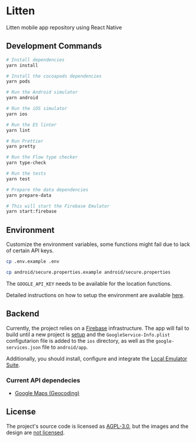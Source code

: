 # Litten

Litten mobile app repository using React Native

## Development Commands

```sh
# Install dependencies
yarn install

# Install the cocoapods dependencies
yarn pods

# Run the Android simulator
yarn android

# Run the iOS simulator
yarn ios

# Run the ES linter
yarn lint

# Run Prettier
yarn pretty

# Run the Flow type checker
yarn type-check

# Run the tests
yarn test

# Prepare the data dependencies
yarn prepare-data

# This will start the Firebase Emulator
yarn start:firebase
```

## Environment

Customize the environment variables, some functions might fail due to lack of
certain API keys.

```sh
cp .env.example .env

cp android/secure.properties.example android/secure.properties
```

The `GOOGLE_API_KEY` needs to be available for the location functions.

Detailed instructions on how to setup the environment are available
[here][env-setup].

## Backend

Currently, the project relies on a [Firebase][firebase] infrastructure. The app
will fail to build until a new project is [setup][setupfirebase] and the
`GoogleService-Info.plist` configutarion file is added to the `ios` directory,
as well as the `google-services.json` file to `android/app`.

Additionally, you should install, configure and integrate the
[Local Emulator Suite][emulator].

### Current API dependecies

- [Google Maps (Geocoding)][googleapikey]

## License

The project's source code is licensed as [AGPL-3.0][license], but the images and
the design are [not licensed][licenseimgs].

<!-- References -->

[env-setup]: https://reactnative.dev/docs/environment-setup
[firebase]: https://firebase.google.com
[setupfirebase]: https://firebase.google.com/docs/ios/setup
[emulator]: https://firebase.google.com/docs/emulator-suite/install_and_configure
[googleapikey]: https://developers.google.com/maps/documentation/geocoding/get-api-key
[license]: ./LICENSE
[licenseimgs]: ./lib/images/README.md
